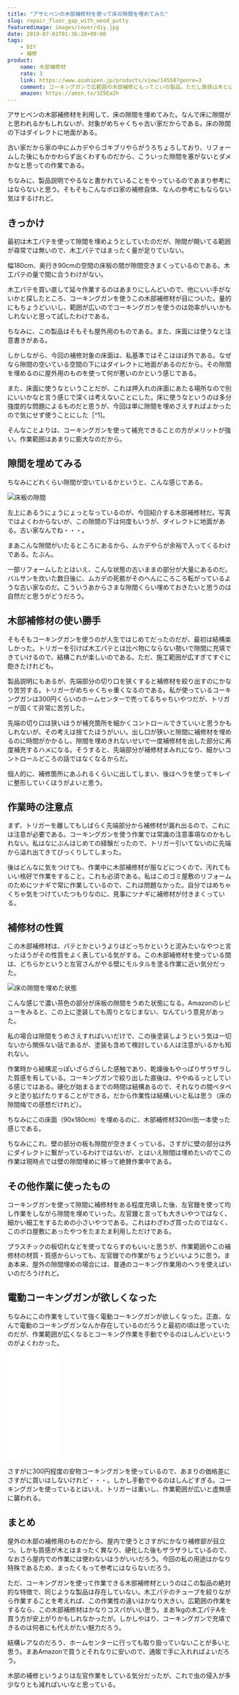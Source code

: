 ```yaml
---
title: "アサヒペンの木部補修材を使って床の隙間を埋めてみた"
slug: repair_floor_gap_with_wood_putty
featuredimage: images/cover/diy.jpg
date: 2019-07-01T01:36:20+09:00
tags:
    - DIY
    - 補修
product:
    name: 木部補修材 
    rate: 3
    link: https://www.asahipen.jp/products/view/14550?genre=3
    comment: コーキングガンで広範囲の木部補修にもってこいの製品。ただし質感は木とはまったく異なるので注意が必要。
    amazon: https://amzn.to/3Z9Ea2h
---
```


アサヒペンの木部補修材を利用して、床の隙間を埋めてみた。なんで床に隙間がと思われるかもしれないが、対象がめちゃくちゃ古い家だからである。床の隙間の下はダイレクトに地面がある。

古い家だから家の中にムカデやらゴキブリやらがうろちょろしており、リフォームした後にもかかわらず出くわすものだから、こういった隙間を塞がないとダメかなと思っての作業である。

ちなみに、製品説明でやるなと書かれていることをやっているのであまり参考にはならないと思う。そもそもこんなボロ家の補修自体、なんの参考にもならない気はするけれど。

<!--more-->

## きっかけ

最初は木工パテを使って隙間を埋めようとしていたのだが、隙間が開いてる範囲が尋常では無いので、木工パテではまったく量が足りていない。

幅180cm、奥行き90cmの空間の床板の間が隙間空きまくっているのである。木工パテの量で間に合うわけがない。

木工パテを買い直して延々作業するのはあまりにしんどいので、他にいい手がないかと探したところ、コーキングガンを使うこの木部補修材が目についた。量的にもちょうどいいし、範囲が広いのでコーキングガンを使うのは効率がいいかもしれないと思って試したわけである。

ちなみに、この製品はそもそも屋外用のものである。また、床面には使うなと注意書きがある。

しかしながら、今回の補修対象の床面は、私基準ではそこはほぼ外である。なぜなら隙間の空いている空間の下にはダイレクトに地面があるのだから。その隙間を埋めるのに屋外用のものを使って何が悪いのかという感じである。

また、床面に使うなということだが、これは押入れの床面にあたる場所なので別にいいかなと言う感じで深くは考えないことにした。床に使うなというのは多分強度的な問題によるものだと思うが、今回は単に隙間を埋めさえすればよかったので気にせず使うことにした［^1]。

そんなことよりは、コーキングガンを使って補充できることの方がメリットが強い。作業範囲はあまりに膨大なのだから。

## 隙間を埋めてみる

ちなみにどれくらい隙間が空いているかというと、こんな感じである。

![床板の隙間](floor_gap.jpg)

左上にあるうにょうにょっとなっているのが、今回紹介する木部補修材だ。写真ではよくわからないが、この隙間の下は何度もいうが、ダイレクトに地面がある。古い家なんでね・・・。

まあこんな隙間がいたるところにあるから、ムカデやらが余裕で入ってくるわけである。たぶん。

一部リフォームしたとはいえ、こんな状態の古いままの部分が大量にあるのだ。バルサンを炊いた数日後に、ムカデの死骸がそのへんにころころ転がっているような古い家なのだ。こういうあからさまな隙間くらい埋めておきたいと思うのは自然だと思うがどうだろう。

## 木部補修材の使い勝手

そもそもコーキングガンを使うのが人生ではじめてだったのだが、最初は結構楽しかった。トリガーを引けば木工パテとは比べ物にならない勢いで隙間に充填できていけるので、結構これが楽しいのである。ただ、施工範囲が広すぎてすぐに飽きたけれども。

製品説明にもあるが、先端部分の切り口を狭くすると補修材を絞り出すのにかなり苦労する。トリガーがめちゃくちゃ重くなるのである。私が使っているコーキングガンは300円くらいのホームセンターで売ってるちゃちいやつだが、トリガーが固くて非常に苦労した。

先端の切り口は狭いほうが補充箇所を細かくコントロールできていいと思うかもしれないが、その考えは捨てたほうがいい。出し口が狭いと隙間に補修材を埋めるのに時間がかかるし、隙間を埋めきれないせいで一度補修材を出した部分に再度補充するハメになる。そうすると、先端部分が補修材まみれになり、細かいコントロールどころの話ではなくなるからだ。

個人的に、補修箇所にあふれるくらいに出してしまい、後はヘラを使ってキレイに整形していくほうがよいと思う。

## 作業時の注意点

まず、トリガーを離してもしばらく先端部分から補修材が漏れ出るので、これには注意が必要である。コーキングガンを使う作業では常識の注意事項なのかもしれない。私はなにぶんはじめての経験だったので、トリガー引いてないのに先端から溢れ出てきてびっくりしてしまった。

後はどんなに気をつけても、作業中に木部補修材が服などにつくので、汚れてもいい格好で作業をすること。これも必須である。私はこのゴミ屋敷のリフォームのためにツナギで常に作業しているので、これは問題なかった。自分ではめちゃくちゃ気をつけていたつもりなのに、見事にツナギに補修材が付きまくっている。

## 補修材の性質

この木部補修材は、パテとかというよりはどっちかというと泥みたいなやつと言ったほうがその性質をよく表している気がする。この木部補修材を使っている間は、どちらかというと左官さんがやる壁にモルタルを塗る作業に近い気分だった。

![床の隙間を埋めた状態](after_repair.jpg)

こんな感じで濃い茶色の部分が床板の隙間をうめた状態になる。Amazonのレビューをみると、この上に塗装しても周りとなじまない、なんていう意見があった。

私の場合は隙間をうめさえすればいいだけで、この後塗装しようという気は一切ないから関係ない話であるが、塗装も含めて検討している人は注意がいるかも知れない。

作業時から結構泥っぽいざらざらした感触であり、乾燥後もやっぱりザラザラした質感を有している。コーキングガンで絞り出した直後は、ややぬるっとしている感じではある。硬化が始まるまでの時間は結構あるので、それなりの間ペタペタと塗り拡げたりすることができる。だから作業性は結構いいと私は思う（床の隙間梅での感想だけれど）。

ちなみにこの床面（90x180cm）を埋めるのに、木部補修材320ml缶一本使った感じである。

ちなみにこれ、壁の部分の板も隙間が空きまくっている。さすがに壁の部分は外にダイレクトに繋がっているわけではないが、とはいえ隙間は埋めたいのでこの作業は現時点では壁の隙間埋めに移って絶賛作業中である。

## その他作業に使ったもの

コーキングガンを使って隙間に補修材をある程度充填した後、左官鏝を使って均し作業をしながら隙間を埋めていった。左官鏝と言っても大きいやつではなく、細かい細工をするための小さいやつである。これはわざわざ買ったのではなく、このボロ屋敷にあったやつをたまたま利用しただけである。

プラスチックの板切れなどを使ってならすのもいいと思うが、作業範囲やこの補修材の材質・質感からいっても、左官鏝での作業がちょうどいいように思う。まあ本来、屋外の隙間埋めの場合には、普通のコーキング作業用のヘラを使えばいいのだろうけれど。

## 電動コーキングガンが欲しくなった

ちなみにこの作業をしていて強く電動コーキングガンが欲しくなった。正直、なんで電動のコーキングガンなんか存在しているのだろうと最初の頃は思っていたのだが、作業範囲が広くなるとコーキング作業を手動でやるのはしんどいというのがよくわかった。

<iframe style="width:120px;height:240px;" marginwidth="0" marginheight="0" scrolling="no" frameborder="0" src="//rcm-fe.amazon-adsystem.com/e/cm?lt1=_blank&bc1=000000&IS2=1&bg1=FFFFFF&fc1=000000&lc1=0000FF&t=illusionspace-22&language=ja_JP&o=9&p=8&l=as4&m=amazon&f=ifr&ref=as_ss_li_til&asins=B00C7GXSWC&linkId=4122f4aa75861bc5dbd8b8229073f733"></iframe>

さすがに300円程度の安物コーキングガンを使っているので、あまりの価格差にさすがに買いはしないけれど・・・。しかし手動でやるのはしんどすぎる。コーキングガンを使っているとはいえ、トリガーは重いし、作業範囲が広いと虚無感に襲われる。

## まとめ

屋外の木部の補修用のものだから、屋内で使うとさすがにかなり補修部が目立つ。しかも質感が木とはまったく異なり、硬化した後もザラザラしているので、なおさら屋内での作業には使わないほうがいいだろう。今回の私の用途はかなり特殊であるため、まったくもって参考にはならないだろう。

ただ、コーキングガンを使って作業できる木部補修材というのはこの製品の絶対的な特徴で、同じような製品は存在していない。木工パテのチューブを絞りながら作業することを考えれば、この作業性の違いはかなり大きい。広範囲の作業をするなら、この木部補修材はかなりコスパがいい思う。まあ1kgの木工パテAを買う方が安上がりかもしれなかったが。しかしやはり、コーキングガンで充填できるのは何者にも代えがたい魅力だろう。

結構レアなのだろう、ホームセンターに行っても取り扱っていないことが多いと思う。まあAmazonで買うとそれなりに安いので、通販で手に入れればよいだろう。

木部の補修というよりは左官作業をしている気分だったが、これで虫の侵入が多少なりとも減ればいいなと思っている。